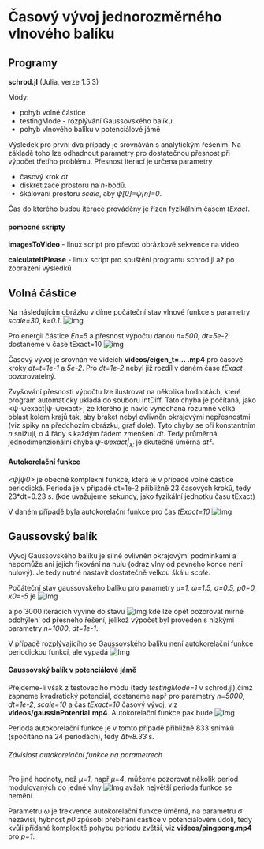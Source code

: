 # Časový vývoj jednorozměrného vlnového balíku

## Programy
**schrod.jl** (Julia, verze 1.5.3)

Módy:
- pohyb volné částice 
- testingMode - rozplývání Gaussovského balíku
- pohyb vlnového balíku v potenciálové jámě

Výsledek pro první dva případy je srovnáván s analytickým řešením. Na základě toho lze odhadnout parametry pro dostatečnou přesnost při výpočet třetího problému. Přesnost iterací je určena parametry
- časový krok *dt* 
- diskretizace prostoru na *n*-bodů. 
- škálování prostoru *scale*, aby *ψ[0]=ψ[n]=0*. 

Čas do kterého budou iterace prováděny je řízen fyzikálním časem *tExact*.


#### pomocné skripty
**imagesToVideo** - linux script pro převod obrázkové sekvence na video

**calculateItPlease** - linux script pro spuštění programu schrod.jl až po zobrazení výsledků


## Volná částice
Na následujícím obrázku vidíme počáteční stav vlnové funkce s parametry *scale=30*, *k=0.1*. ![img](https://github.com/strelda/schrodingerEvolution/blob/main/images/eigen_initial.jpeg?raw=true "vlastní stav")

Pro energii částice *En=5* a přesnost výpočtu danou *n=500*, *dt=5e-2* dostaneme v čase tExact=10 ![img](https://github.com/strelda/schrodingerEvolution/blob/main/images/eigen_500_30_5e-2_10_k0.1_E5.jpeg?raw=true "vlastní stav 1")

Časový vývoj je srovnán ve videích **videos/eigen_t=... .mp4** pro časové kroky *dt=t=1e-1* a *5e-2*. Pro *dt=1e-2* nebyl již rozdíl v daném čase *tExact* pozorovatelný.

Zvyšování přesnosti výpočtu lze ilustrovat na několika hodnotách, které program automaticky ukládá do souboru intDiff. Tato chyba je počítaná, jako <ψ-ψexact|ψ-ψexact>, ze kterého je navíc vynechaná rozumně velká oblast kolem krajů tak, aby braket nebyl ovlivněn okrajovými nepřesnostmi (viz spiky na předchozím obrázku, graf dole).
Tyto chyby se při konstantním *n* snižují, o 4 řády s každým řádem zmenšení *dt*. Tedy průměrná jednodimenzionální chyba *ψ-ψexact|<sub>x;</sub>* je skutečně úměrná *dt²*. 

#### Autokorelační funkce
*<ψ|ψ0>* je obecně komplexní funkce, která je v případě volné částice periodická. Perioda je v případě dt=1e-2 přibližně 23 časových kroků, tedy 23*dt=0.23 s. (kde uvažujeme sekundy, jako fyzikální jednotku času tExact)

V daném případě byla autokorelační funkce pro čas *tExact=10*
![Img](https://github.com/strelda/schrodingerEvolution/blob/main/images/eigen_autocorrelation.jpeg?raw=true "Autokorelační funkce")


## Gaussovský balík
Vývoj Gaussovského balíku je silně ovlivněn okrajovými podmínkami a nepomůže ani jejich fixování na nulu (odraz vlny od pevného konce není nulový). Je tedy nutné nastavit dostatečně velkou škálu *scale*. 

Počáteční stav gaussovského balíku pro parametry *μ=1, ω=1.5, σ=0.5, p0=0, x0=-5* je
![Img](https://github.com/strelda/schrodingerEvolution/blob/main/images/gauss_initial.jpeg?raw=true "Autokorelační funkce")


a po 3000 iteracích vyvine do stavu 
![Img](https://github.com/strelda/schrodingerEvolution/blob/main/images/gauss_10000_20_1e-1_30_frame30.jpeg?raw=true "Autokorelační funkce")
kde lze opět pozorovat mírné odchýlení od přesného řešení, jelikož výpočet byl proveden s nízkými parametry *n=1000*, *dt=1e-1*.

V případě rozplývajícího se Gaussovského balíku není autokorelační funkce periodickou funkcí, ale vypadá
![Img](https://github.com/strelda/schrodingerEvolution/blob/main/images/gauss_autocorrelation.jpeg?raw=true "Autokorelační funkce")

#### Gaussovský balík v potenciálové jámě
Přejdeme-li však z testovacího módu (tedy *testingMode=1* v schrod.jl),čímž zapneme kvadratický potenciál, dostaneme např pro parametry *n=5000*, *dt=1e-2*, *scale=10* a čas *tExact=10* časový vývoj, viz **videos/gaussInPotential.mp4**. Autokorelační funkce pak bude
![Img](https://github.com/strelda/schrodingerEvolution/blob/main/images/gauss_autocorrelationPotential.jpeg?raw=true "Autokorelační funkce")

Perioda autokorelační funkce je v tomto případě přibližně 833 snímků (spočítáno na 24 periodách), tedy *Δt≈8.33* s.

###### Závislost autokorelační funkce na parametrech
Pro jiné hodnoty, než *μ=1*, např *μ=4*, můžeme pozorovat několik period modulovaných do jedné vlny
![Img](https://github.com/strelda/schrodingerEvolution/blob/main/images/gauss_autocorrelation_μ4.jpeg?raw=true "Autokorelační funkce")
avšak největší perioda funkce se nemění.

Parametru *ω* je frekvence autokorelační funkce úměrná, na parametru *σ* nezávisí, hybnost *p0* způsobí přebíhání částice v potenciálovém údolí, tedy kvůli přidané komplexitě pohybu periodu zvětší, viz **videos/pingpong.mp4** pro *p=1*. 